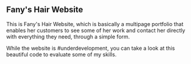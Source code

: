 ## Fany's Hair Website

This is Fany's Hair Website, which is basically a multipage portfolio that enables her customers to see some of her work and contact her directly with everything they need, through a simple form.

While the website is #underdevelopment, you can take a look at this beautiful code to evaluate some of my skills.
